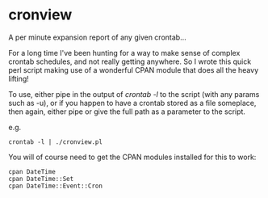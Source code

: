 # cronview
A per minute expansion report of any given crontab...

For a long time I've been hunting for a way to make sense of complex crontab schedules, and not really 
getting anywhere. So I wrote this quick perl script making use of a wonderful CPAN module that 
does all the heavy lifting!

To use, either pipe in the output of *crontab -l* to the script (with any params such as -u), 
or if you happen to have a crontab stored as a file someplace, then again, either pipe or give
the full path as a parameter to the script.

e.g.

```
crontab -l | ./cronview.pl
```


You will of course need to get the CPAN modules installed for this to work:

```
cpan DateTime
cpan DateTime::Set
cpan DateTime::Event::Cron
```


